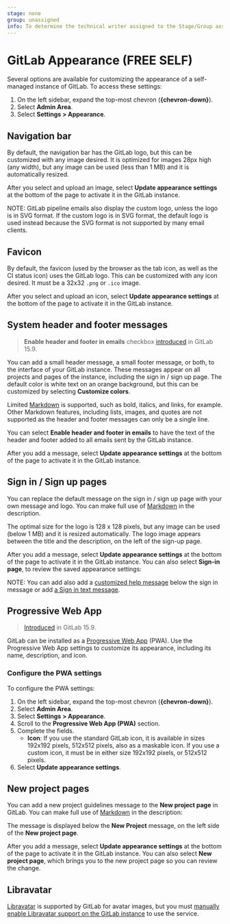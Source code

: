 ```yaml
---
stage: none
group: unassigned
info: To determine the technical writer assigned to the Stage/Group associated with this page, see https://about.gitlab.com/handbook/product/ux/technical-writing/#assignments
---
```


# GitLab Appearance **(FREE SELF)**

Several options are available for customizing the appearance of a self-managed instance
of GitLab. To access these settings:

1. On the left sidebar, expand the top-most chevron (**{chevron-down}**).
1. Select **Admin Area**.
1. Select **Settings > Appearance**.

## Navigation bar

By default, the navigation bar has the GitLab logo, but this can be customized with
any image desired. It is optimized for images 28px high (any width), but any image can be
used (less than 1 MB) and it is automatically resized.

After you select and upload an image, select **Update appearance settings** at the bottom
of the page to activate it in the GitLab instance.

NOTE:
GitLab pipeline emails also display the custom logo, unless the logo is in SVG format. If the
custom logo is in SVG format, the default logo is used instead because the SVG format is not
supported by many email clients.

## Favicon

By default, the favicon (used by the browser as the tab icon, as well as the CI status icon)
uses the GitLab logo. This can be customized with any icon desired. It must be a
32x32 `.png` or `.ico` image.

After you select and upload an icon, select **Update appearance settings** at the bottom
of the page to activate it in the GitLab instance.

## System header and footer messages

> **Enable header and footer in emails** checkbox [introduced](https://gitlab.com/gitlab-org/gitlab/-/issues/344819) in GitLab 15.9.

You can add a small header message, a small footer message, or both, to the interface
of your GitLab instance. These messages appear on all projects and pages of the
instance, including the sign in / sign up page. The default color is white text on
an orange background, but this can be customized by selecting **Customize colors**.

Limited [Markdown](../markdown.md) is supported, such as bold, italics, and links, for
example. Other Markdown features, including lists, images, and quotes are not supported
as the header and footer messages can only be a single line.

You can select **Enable header and footer in emails** to have the text of
the header and footer added to all emails sent by the GitLab instance.

After you add a message, select **Update appearance settings** at the bottom of the page
to activate it in the GitLab instance.

## Sign in / Sign up pages

You can replace the default message on the sign in / sign up page with your own message
and logo. You can make full use of [Markdown](../markdown.md) in the description.

The optimal size for the logo is 128 x 128 pixels, but any image can be used (below 1 MB)
and it is resized automatically. The logo image appears between the title and
the description, on the left of the sign-up page.

After you add a message, select **Update appearance settings** at the bottom of the page
to activate it in the GitLab instance. You can also select **Sign-in page**,
to review the saved appearance settings:

NOTE:
You can add also add a [customized help message](settings/help_page.md) below the sign in message or add [a Sign in text message](settings/sign_in_restrictions.md#sign-in-information).

## Progressive Web App

> [Introduced](https://gitlab.com/gitlab-org/gitlab/-/issues/375708) in GitLab 15.9.

GitLab can be installed as a [Progressive Web App](https://developer.mozilla.org/en-US/docs/Web/Progressive_web_apps) (PWA).
Use the Progressive Web App settings to customize its appearance, including its name,
description, and icon.

### Configure the PWA settings

To configure the PWA settings:

1. On the left sidebar, expand the top-most chevron (**{chevron-down}**).
1. Select **Admin Area**.
1. Select **Settings > Appearance**.
1. Scroll to the **Progressive Web App (PWA)** section.
1. Complete the fields.
   - **Icon**: If you use the standard GitLab icon, it is available in sizes 192x192 pixels,
     512x512 pixels, also as a maskable icon. If you use a custom icon, it must be in either size
     192x192 pixels, or 512x512 pixels.
1. Select **Update appearance settings**.

## New project pages

You can add a new project guidelines message to the **New project page** in GitLab.
You can make full use of [Markdown](../markdown.md) in the description:

The message is displayed below the **New Project** message, on the left side
of the **New project page**.

After you add a message, select **Update appearance settings** at the bottom of the page
to activate it in the GitLab instance. You can also select **New project page**,
which brings you to the new project page so you can review the change.

## Libravatar

[Libravatar](https://www.libravatar.org) is supported by GitLab for avatar images, but you must
[manually enable Libravatar support on the GitLab instance](../../administration/libravatar.md) to use the service.

<!-- ## Troubleshooting

Include any troubleshooting steps that you can foresee. If you know beforehand what issues
one might have when setting this up, or when something is changed, or on upgrading, it's
important to describe those, too. Think of things that may go wrong and include them here.
This is important to minimize requests for support, and to avoid doc comments with
questions that you know someone might ask.

Each scenario can be a third-level heading, for example `### Getting error message X`.
If you have none to add when creating a doc, leave this section in place
but commented out to help encourage others to add to it in the future. -->

